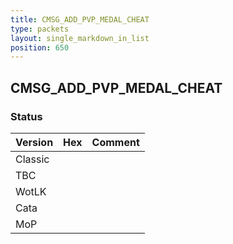 ```yaml
---
title: CMSG_ADD_PVP_MEDAL_CHEAT
type: packets
layout: single_markdown_in_list
position: 650
---
```


## CMSG_ADD_PVP_MEDAL_CHEAT

### Status

Version | Hex | Comment
---------- | ---------- | ---------- 
Classic |  |  
TBC |  |  
WotLK |  |  
Cata |  |  
MoP |  |  